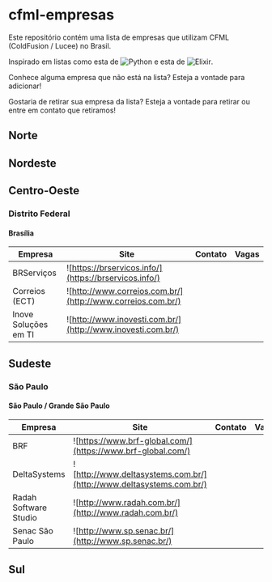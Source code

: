 # cfml-empresas
Este repositório contém uma lista de empresas que utilizam CFML (ColdFusion / Lucee) no Brasil.

Inspirado em listas como esta de ![Python](https://github.com/pythonbrasil/pyBusinesses-BR) e esta de ![Elixir](https://github.com/elixirbrasil/empresas).

Conhece alguma empresa que não está na lista? Esteja a vontade para adicionar!

Gostaria de retirar sua empresa da lista? Esteja a vontade para retirar ou entre em contato que retiramos!

## Norte

## Nordeste

## Centro-Oeste

### Distrito Federal

#### Brasília
Empresa | Site | Contato | Vagas
--- | --- | --- | ---
BRServiços | ![https://brservicos.info/](https://brservicos.info/) |
Correios (ECT) | ![http://www.correios.com.br/](http://www.correios.com.br/) |
Inove Soluções em TI | ![http://www.inovesti.com.br/](http://www.inovesti.com.br/) |


## Sudeste

### São Paulo

#### São Paulo / Grande São Paulo

Empresa | Site | Contato | Vagas
--- | --- | --- | ---
BRF | ![https://www.brf-global.com/](https://www.brf-global.com/) |
DeltaSystems | ![http://www.deltasystems.com.br/](http://www.deltasystems.com.br/) |
Radah Software Studio | ![http://www.radah.com.br/](http://www.radah.com.br/) |
Senac São Paulo | ![http://www.sp.senac.br/](http://www.sp.senac.br/) |

## Sul
